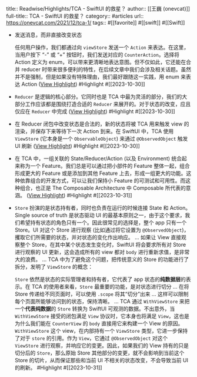 title:: Readwise/Highlights/TCA - SwiftUI 的救星？
author:: [[王巍 (onevcat)]]
full-title:: TCA - SwiftUI 的救星？
category:: #articles
url:: https://onevcat.com/2021/12/tca-1/
tags:: #[[favorite]] #[[swift]] #[[Swift]]
- 发送消息，而非直接改变状态
  
  任何用户操作，我们都通过向 `viewStore` 发送一个 `Action` 来表达。在这里，当用户按下 “-” 或 “+” 按钮时，我们发送对应的 `CounterAction`。选择将 Action 定义为 enum，可以带来更清晰地表达意图。但不仅如此，它还能在合并 reducer 时带来很多便利的特性，在后续文章中我们会涉及相关话题。虽然并不是强制，但是如果没有特殊理由，我们最好跟随这一实践，用 enum 来表达 Action ([View Highlight](https://read.readwise.io/read/01hdzpp1dcmqzpm395chrbgg84)) #Highlight #[[2023-10-30]]
- `Reducer` 是逻辑的核心部分。它同时也是 TCA 中最为灵活的部分，我们的大部分工作应该都是围绕打造合适的 `Reducer` 来展开的。对于状态的改变，应且仅应在 `Reducer` 中完成 ([View Highlight](https://read.readwise.io/read/01hdzpp912vmg8rca73yew55tp)) #Highlight #[[2023-10-30]]
- 在 Reducer 闭包中改变状态是合法的，新的状态将被 TCA 用来触发 view 的渲染，并保存下来等待下一次 Action 到来。在 SwiftUI 中，TCA 使用 `ViewStore` (它本身是一个 `ObservableObject`) 来通过 `@ObservedObject` 触发 UI 刷新 ([View Highlight](https://read.readwise.io/read/01hdzppmv49yhdw5ks1qkcz0np)) #Highlight #[[2023-10-30]]
- 在 TCA 中，一组关联的 State/Reducer/Action (以及 Environment) 统合起来称为一个 Feature。我们总是可以通过把小部件的 Feature 整体一起，组合形成更大的 Feature 或是添加到其他 Feature 上去，形成一组更大的功能。这种依靠组合的开发方式，可以让我们保持小 Feature 的可测试和可用性。而这种组合，也正是 The Composable Architecture 中 Composable 所代表的意涵。 ([View Highlight](https://read.readwise.io/read/01he1zdj8xth17h1671kgdq7w7)) #Highlight #[[2023-10-31]]
- `Store` 扮演的是状态持有者，同时也负责在运行的时候连接 State 和 Action。Single source of truth 是状态驱动 UI 的最基本原则之一，由于这个要求，我们希望持有状态的角色只有一个。因此很常见的选择是，整个 app 只有一个 Store。UI 对这个 Store 进行观察 (比如通过将它设置为 `@ObservedObject`)，攫取它们所需要的状态，并对状态的变化作出响应。 ... 如果让 View 直接观察整个 Store，在其中某个状态发生变化时，SwiftUI 将会要求所有对 Store 进行观察的 UI 更新，这会造成所有的 view 都对 `body` 进行重新求值，是非常大的浪费。 ... TCA 中为了避免这个问题，把传统意义的 Store 的功能进行了拆分，发明了 `ViewStore` 的概念：
  
  `Store` 依然是状态的实际管理者和持有者，它代表了 app 状态的**纯数据层**的表示。在 TCA 的使用者来看，`Store` 最重要的功能，是对状态进行切分 ... 在将 Store 传递给不同页面时，可以使用 `.scope` 将其“切分”出来 ... 这样可以限制每个页面所能够访问到的状态，保持清晰。 ... TCA 通过 `WithViewStore` 来把一个**代表纯数据**的 `Store` 转换为 SwiftUI 可观测的数据。不出意外，当 `WithViewStore` 接受的闭包满足 `View` 协议时，它本身也将满足 `View`，这也是为什么我们能在 `CounterView` 的 `body` 直接用它来构建一个 View 的原因。`WithViewStore` 这个 view，在内部持有一个 `ViewStore` 类型，它进一步保持了对于 `store` 的引用。作为 `View`，它通过 `@ObservedObject` 对这个 `ViewStore` 进行观察，并响应它的变更。因此，如果我们的 View 持有的只是切分后的 `Store`，那么原始 Store 其他部分的变更，就不会影响到当前这个 Store 的切片，从而保证那些和当前 UI 不相关的状态改变，不会导致当前 UI 的刷新。 #Highlight #[[2023-10-31]]